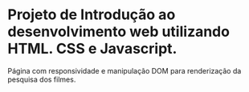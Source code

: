 # Projeto de Introdução ao desenvolvimento web utilizando HTML. CSS e Javascript. 
Página com responsividade e manipulação DOM para renderização da pesquisa dos filmes. 

